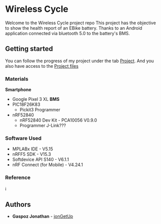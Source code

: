 # Wireless Cycle
Welcome to the Wireless Cycle project repo
This project has the objective to show the health report of an EBike battery.
Thanks to an Android application connected via bluetooth 5.0 to the battery's BMS.

## Getting started
You can follow the progress of my project under the tab [Project](https://github.com/jonGetUp/Software-WirelessCycle/projects/1).
And you also have access to the [Project files](https://drive.google.com/drive/folders/1XN2LAWo4kowZ3X6Zx2XvpuD0LgZtjfAs?usp=sharing)

### Materials
**Smartphone**
  - Google Pixel 3 XL
**BMS**
  - PIC18F26K83
    - Pickit3 Programmer
  - nRF52840
    - nRF52840 Dev Kit - PCA10056 V0.9.0
    - Programmer J-Link???

### Software Used
- MPLABx IDE - V5.15
- nRFF5 SDK - V15.3
- Softdevice API S140 - V6.1.1
- nRF Connect (for Mobile) - V4.24.1

### Reference
:information_source:
## Authors
* **Gaspoz Jonathan** - [jonGetUp](https://github.com/jonGetUp)
